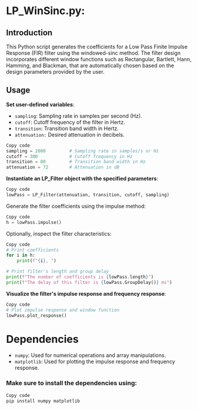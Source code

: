# LP_WinSinc.py:

## Introduction
This Python script generates the coefficients for a Low Pass Finite Impulse Response (FIR) filter using the windowed-sinc method. The filter design incorporates different window functions such as Rectangular, Bartlett, Hann, Hamming, and Blackman, that are automatically chosen based on the design parameters provided by the user.

## Usage
**Set user-defined variables**:
- `sampling`: Sampling rate in samples per second (Hz).
- `cutoff`: Cutoff frequency of the filter in Hertz.
- `transition`: Transition band width in Hertz.
- `attenuation:` Desired attenuation in decibels.

```python
Copy code
sampling = 2000         # Sampling rate in samples/s or Hz
cutoff = 300            # Cutoff frequency in Hz
transition = 80         # Transition band width in Hz
attenuation = 72        # Attenuation in dB
```

**Instantiate an LP_Filter object with the specified parameters**:
```python
Copy code
lowPass = LP_Filter(attenuation, transition, cutoff, sampling)
```
Generate the filter coefficients using the impulse method:
```python
Copy code
h = lowPass.impulse()
```
Optionally, inspect the filter characteristics:
```python
Copy code
# Print coefficients
for i in h:
    print(f"{i}, ")

# Print filter's length and group delay
print(f"The number of coefficients is {lowPass.length}")
print(f"The delay of this filter is {lowPass.GroupDelay()} ms")
```
**Visualize the filter's impulse response and frequency response**:
```python
Copy code
# Plot impulse response and window function
lowPass.plot_response()
```


# Dependencies
- `numpy`: Used for numerical operations and array manipulations.
- `matplotlib`: Used for plotting the impulse response and frequency response.

### Make sure to install the dependencies using:

```bash
Copy code
pip install numpy matplotlib
```
